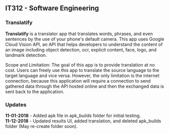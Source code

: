 ## IT312 - Software Engineering

### Translatify

<strong>Translatify</strong> is a translator app that translates words, phrases, and even sentences by the use of your phone's default camera. This app uses Google Cloud Vision API, an API that helps developers to understand the content of an image including object detection, ocr, explicit content, face, logo, and landmark detection.

Scope and Limitation: The goal of this app is to provide translation at no cost. Users can freely use this app to translate the source language to the target language and vice versa. However, the only limitation is the internet connection, because this application will require a connection to send gathered data through the API hosted online and then the exchanged data is sent back to the application.

### Updates

<strong>11-01-2018</strong> - Added apk file in apk_builds folder for initial testing.
<br>
<strong>11-12-2018</strong> - Updated results UI, added translation, and deleted apk_builds folder (May re-create folder soon).